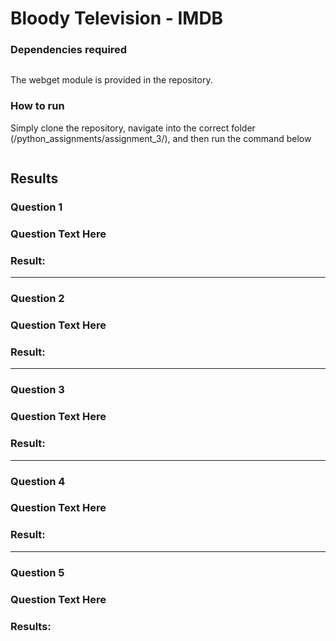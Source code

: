 ﻿# Bloody Television  - IMDB
### Dependencies required
```python
```
The webget module is provided in the repository.

### How to run
Simply clone the repository, navigate into the correct folder (/python_assignments/assignment_3/), and then run the command below
```
```

## Results
### Question 1
### Question Text Here

### Result:

------
### Question 2
### Question Text Here

### Result:

------
### Question 3
### Question Text Here

### Result: 

------
### Question 4
### Question Text Here

### Result: 

------
### Question 5
### Question Text Here

### Results:
